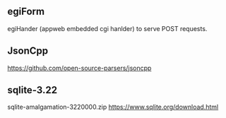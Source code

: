 ## egiForm

egiHander (appweb embedded cgi hanlder) to serve POST requests. 

## JsonCpp

https://github.com/open-source-parsers/jsoncpp

## sqlite-3.22 

sqlite-amalgamation-3220000.zip https://www.sqlite.org/download.html 